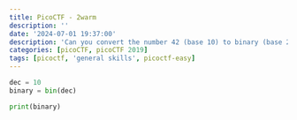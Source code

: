 ```yaml
---
title: PicoCTF - 2warm
description: ''
date: '2024-07-01 19:37:00'
description: 'Can you convert the number 42 (base 10) to binary (base 2)? '
categories: [picoCTF, picoCTF 2019]
tags: [picoctf, 'general skills', picoctf-easy]
---
```


```python
dec = 10
binary = bin(dec)

print(binary)
```
